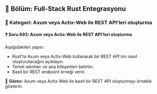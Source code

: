 ## 📘 Bölüm: Full-Stack Rust Entegrasyonu  
### 🔹 Kategori: Axum veya Actix-Web ile REST API'leri oluşturma  
#### ❓ Soru 693: Axum veya Actix-Web ile REST API'leri oluşturma

Aşağıdakileri yapın:

- Rust'ta Axum veya Actix-Web kullanarak bir REST API'nin nasıl oluşturulacağını açıklayın.
- Temel adımları ve ana bileşenleri belirtin.
- Basit bir REST endpoint örneği verin.

🔧 **Görev:** Axum veya Actix-Web ile basit bir REST API oluşturmayı örnekle gösterin.
